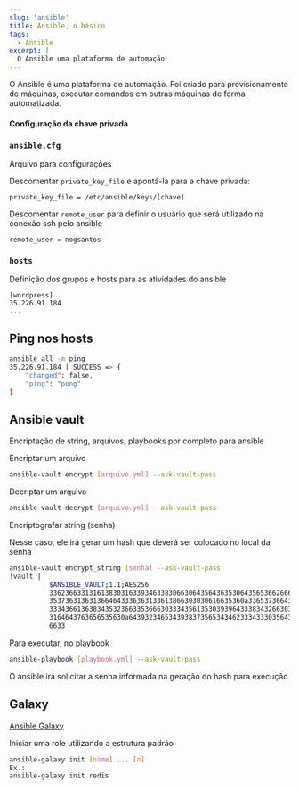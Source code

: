 ```yaml
---
slug: 'ansible'
title: Ansible, o básico
tags:
  - Ansible
excerpt: |
  O Ansible uma plataforma de automação
---
```


O Ansible é uma plataforma de automação. Foi criado para provisionamento de máquinas, executar comandos em outras máquinas de forma automatizada.

#### Configuração da chave privada

### `ansible.cfg`

Arquivo para configurações

Descomentar `private_key_file` e apontá-la para a chave privada:

```
private_key_file = /etc/ansible/keys/[chave]
```

Descomentar `remote_user` para definir o usuário que será utilizado na conexão ssh pelo ansible

```
remote_user = nogsantos
```

### `hosts`

Definição dos grupos e hosts para as atividades do ansible

```
[wordpress]
35.226.91.184
...
```

## Ping nos hosts

```bash
ansible all -m ping
35.226.91.184 | SUCCESS => {
    "changed": false,
    "ping": "pong"
}
```

## Ansible vault

Encriptação de string, arquivos, playbooks por completo para ansible

Encriptar um arquivo

```bash
ansible-vault encrypt [arquivo.yml] --ask-vault-pass
```

Decriptar um arquivo

```bash
ansible-vault decrypt [arquivo.yml] --ask-vault-pass
```

Encriptografar string (senha)

Nesse caso, ele irá gerar um hash que deverá ser colocado no local da senha

```bash
ansible-vault encrypt_string [senha] --ask-vault-pass
!vault |
          $ANSIBLE_VAULT;1.1;AES256
          33623663313161383031633934633830663064356436353064356536626661633337656664653466
          3537363136313664643336363133613866303030616635360a336537366430313537366564346534
          33343661363834353236633536663033343561353039396433383432663034306437346462356363
          3164643763656535630a643932346534393837356534346233343330356431623465633431653461
          6633
```

Para executar, no playbook

```bash
ansible-playbook [playbook.yml] --ask-vault-pass
```

O ansible irá solicitar a senha informada na geração do hash para execução

## Galaxy

[Ansible Galaxy](https://galaxy.ansible.com/home)

Iniciar uma role utilizando a estrutura padrão

```bash
ansible-galaxy init [nome] ... [n]
Ex.:
ansible-galaxy init redis
```
